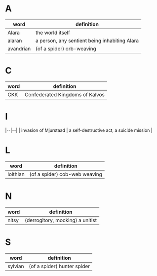# A
| word | definition |
|--|--|
| Alara | the world itself|
| alaran | a person, any sentient being inhabiting Alara |
| avandrian | (of a spider) orb-weaving |

# C

| word | definition |
|--|--|
| CKK | Confederated Kingdoms of Kalvos |

# I

|--|--|
| invasion of Mjurstaad | a self-destructive act, a suicide mission |

# L
|word|definition|
|--|--|
| lolthian | (of a spider) cob-web weaving |

# N

|word | definition|
|--|--|
| nitsy | (derrogitory, mocking) a unitist |

# S

|word|definition|
|--|--|
| sylvian | (of a spider) hunter spider |
